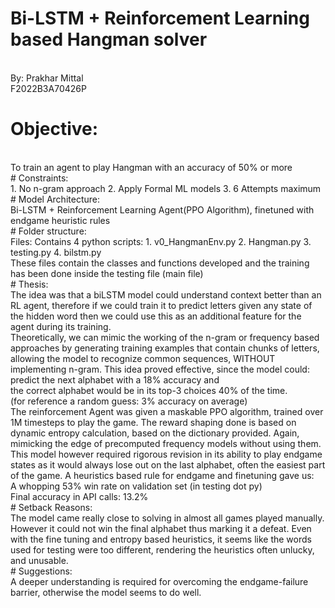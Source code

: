 # Bi-LSTM + Reinforcement Learning based Hangman solver
<br>
By: Prakhar Mittal
<br>
F2022B3A70426P

# Objective:
<br>
To train an agent to play Hangman with an accuracy of 50% or more
<br>
# Constraints:
<br>
1. No n-gram approach
2. Apply Formal ML models
3. 6 Attempts maximum
<br>
# Model Architecture:
<br>
Bi-LSTM + Reinforcement Learning Agent(PPO Algorithm), finetuned with endgame heuristic rules
<br>
# Folder structure:
<br>
Files: Contains 4 python scripts:
1. v0_HangmanEnv.py
2. Hangman.py
3. testing.py
4. bilstm.py
<br>
These files contain the classes and functions developed and the training has been done inside
the testing file (main file)
<br>
# Thesis:
<br>
The idea was that a biLSTM model could understand context better than an RL agent, therefore
if we could train it to predict letters given any state of the hidden word then we could use this as
an additional feature for the agent during its training.
<br>
Theoretically, we can mimic the working of the n-gram or frequency based approaches by
generating training examples that contain chunks of letters, allowing the model to recognize
common sequences, WITHOUT implementing n-gram. This idea proved effective, since the
model could:
<br>
predict the next alphabet with a 18% accuracy and<br>
the correct alphabet would be in its top-3 choices 40% of the time.<br>
(for reference a random guess: 3% accuracy on average)<br>
The reinforcement Agent was given a maskable PPO algorithm, trained over 1M timesteps to
play the game. The reward shaping done is based on dynamic entropy calculation, based on the
dictionary provided. Again, mimicking the edge of precomputed frequency models without using
them.
<br>
This model however required rigorous revision in its ability to play endgame states as it would
always lose out on the last alphabet, often the easiest part of the game. A heuristics based rule
for endgame and finetuning gave us:
<br>
A whopping 53% win rate on validation set (in testing dot py)
<br>
Final accuracy in API calls: 13.2%
<br>
# Setback Reasons:
<br>
The model came really close to solving in almost all games played manually. However it could
not win the final alphabet thus marking it a defeat. Even with the fine tuning and entropy based
heuristics, it seems like the words used for testing were too different, rendering the heuristics
often unlucky, and unusable.
<br>
# Suggestions:
<br>
A deeper understanding is required for overcoming the endgame-failure barrier, otherwise the
model seems to do well.

